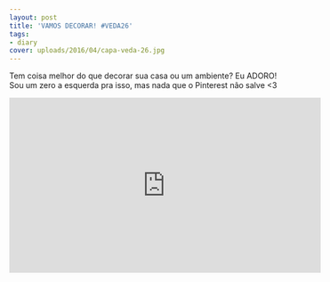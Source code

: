 ```yaml
---
layout: post
title: 'VAMOS DECORAR! #VEDA26'
tags:
- diary
cover: uploads/2016/04/capa-veda-26.jpg
---
```


Tem coisa melhor do que decorar sua casa ou um ambiente? Eu ADORO! Sou um zero a esquerda pra isso, mas nada que o Pinterest não salve <3

<iframe width="560" height="315" src="https://www.youtube.com/embed/R-DJD-YuRdo" frameborder="0" allowfullscreen></iframe>
